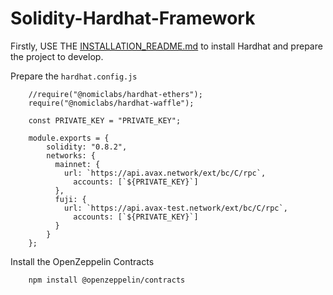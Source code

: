 #  Solidity-Hardhat-Framework 

Firstly, USE THE [INSTALLATION_README.md](https://github.com/akcaHalit/Solidity-HardhatFramework/blob/main/INSTALLATION_README.md) to install Hardhat and prepare the project to develop.

Prepare the `hardhat.config.js`
```
    //require("@nomiclabs/hardhat-ethers");
    require("@nomiclabs/hardhat-waffle");

    const PRIVATE_KEY = "PRIVATE_KEY";

    module.exports = {
        solidity: "0.8.2",
        networks: {
          mainnet: {
            url: `https://api.avax.network/ext/bc/C/rpc`,
              accounts: [`${PRIVATE_KEY}`]
          },
          fuji: {
            url: `https://api.avax-test.network/ext/bc/C/rpc`,
              accounts: [`${PRIVATE_KEY}`]
          }
        }
    };
```

Install the OpenZeppelin Contracts
```
    npm install @openzeppelin/contracts
```
    
